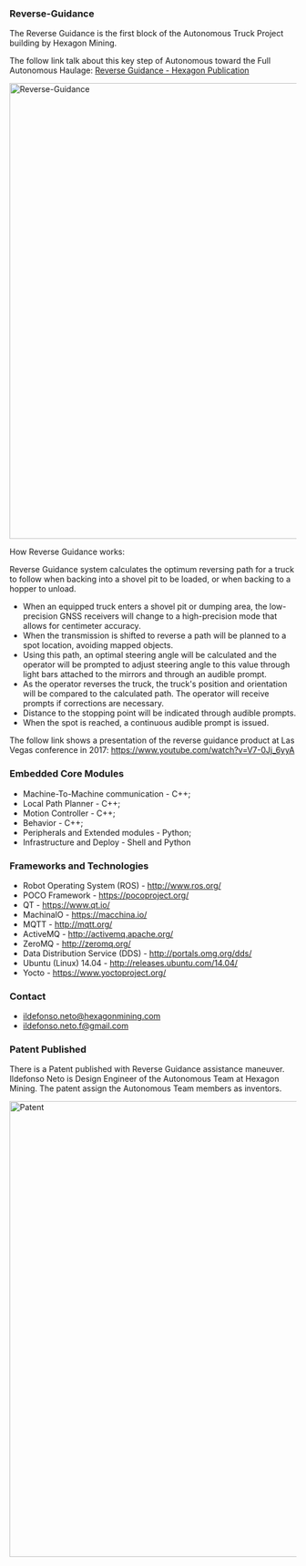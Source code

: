 ### Reverse-Guidance ###

The Reverse Guidance is the first block of the Autonomous Truck Project building by Hexagon Mining.

The follow link talk about this key step of Autonomous toward the Full Autonomous Haulage: [Reverse Guidance - Hexagon Publication](http://hexagonmining.com/blog/2017/10/13/reverse-guidance-key-step-to-autonomous-haulage?utm_source=hootsuite&utm_medium=linkedin&utm_campaign)

<img src="http://hexagonmining.com/-/media/Images/Hexagon/Hexagon%20Core/Hexagon%20Mining/Blog/2017/October/reverse_guidance.ashx?la=en&hash=CA5F87E54FBA7720497BAA113E2D984563649371" alt="Reverse-Guidance" width="800px">

How Reverse Guidance works:

Reverse Guidance system calculates the optimum reversing path for a truck to follow when backing into a shovel pit to be loaded, or when backing to a hopper to unload.

* When an equipped truck enters a shovel pit or dumping area, the low-precision GNSS receivers will change to a high-precision mode that allows for centimeter accuracy.
* When the transmission is shifted to reverse a path will be planned to a spot location, avoiding mapped objects. 
* Using this path, an optimal steering angle will be calculated and the operator will be prompted to adjust steering angle to this value through light bars attached to the mirrors and through an audible prompt. 
* As the operator reverses the truck, the truck's position and orientation will be compared to the calculated path. The operator will receive prompts if corrections are necessary.
* Distance to the stopping point will be indicated through audible prompts.
* When the spot is reached, a continuous audible prompt is issued. 

The follow link shows a presentation of the reverse guidance product at Las Vegas conference in 2017: https://www.youtube.com/watch?v=V7-0Jj_6yyA


### Embedded Core Modules ###
* Machine-To-Machine communication - C++;
* Local Path Planner - C++;
* Motion Controller - C++;
* Behavior - C++;
* Peripherals and Extended modules - Python;
* Infrastructure and Deploy - Shell and Python 

### Frameworks and Technologies ###
* Robot Operating System (ROS) - http://www.ros.org/
* POCO Framework - https://pocoproject.org/
* QT - https://www.qt.io/
* MachinaIO - https://macchina.io/
* MQTT - http://mqtt.org/
* ActiveMQ - http://activemq.apache.org/
* ZeroMQ - http://zeromq.org/
* Data Distribution Service (DDS) - http://portals.omg.org/dds/
* Ubuntu (Linux) 14.04 - http://releases.ubuntu.com/14.04/
* Yocto - https://www.yoctoproject.org/

### Contact ###
* [ildefonso.neto@hexagonmining.com](mailto:ildefonso.neto@hexagonmining.com)
* [ildefonso.neto.f@gmail.com](mailto:ildefonso.neto.f@gmail.com)

### Patent Published ###

There is a Patent published with Reverse Guidance assistance maneuver. 
Ildefonso Neto is Design Engineer of the Autonomous Team at Hexagon Mining. The patent assign the Autonomous Team members as inventors.   

<img src="https://user-images.githubusercontent.com/19958282/32137070-ddaf8960-bbf7-11e7-98e5-489a56c3e56f.png" alt="Patent" width="800px">
